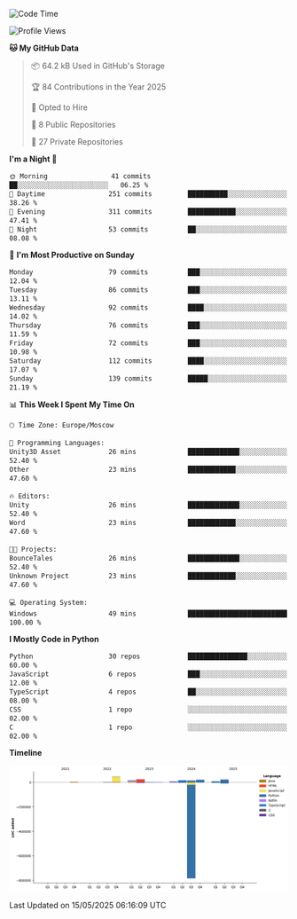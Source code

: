 <!--START_SECTION:waka-->
![Code Time](http://img.shields.io/badge/Code%20Time-665%20hrs%2028%20mins-blue)

![Profile Views](http://img.shields.io/badge/Profile%20Views-0-blue)

**🐱 My GitHub Data** 

> 📦 64.2 kB Used in GitHub's Storage 
 > 
> 🏆 84 Contributions in the Year 2025
 > 
> 💼 Opted to Hire
 > 
> 📜 8 Public Repositories 
 > 
> 🔑 27 Private Repositories 
 > 
**I'm a Night 🦉** 

```text
🌞 Morning                41 commits          ██░░░░░░░░░░░░░░░░░░░░░░░   06.25 % 
🌆 Daytime                251 commits         ██████████░░░░░░░░░░░░░░░   38.26 % 
🌃 Evening                311 commits         ████████████░░░░░░░░░░░░░   47.41 % 
🌙 Night                  53 commits          ██░░░░░░░░░░░░░░░░░░░░░░░   08.08 % 
```
📅 **I'm Most Productive on Sunday** 

```text
Monday                   79 commits          ███░░░░░░░░░░░░░░░░░░░░░░   12.04 % 
Tuesday                  86 commits          ███░░░░░░░░░░░░░░░░░░░░░░   13.11 % 
Wednesday                92 commits          ████░░░░░░░░░░░░░░░░░░░░░   14.02 % 
Thursday                 76 commits          ███░░░░░░░░░░░░░░░░░░░░░░   11.59 % 
Friday                   72 commits          ███░░░░░░░░░░░░░░░░░░░░░░   10.98 % 
Saturday                 112 commits         ████░░░░░░░░░░░░░░░░░░░░░   17.07 % 
Sunday                   139 commits         █████░░░░░░░░░░░░░░░░░░░░   21.19 % 
```


📊 **This Week I Spent My Time On** 

```text
🕑︎ Time Zone: Europe/Moscow

💬 Programming Languages: 
Unity3D Asset            26 mins             █████████████░░░░░░░░░░░░   52.40 % 
Other                    23 mins             ████████████░░░░░░░░░░░░░   47.60 % 

🔥 Editors: 
Unity                    26 mins             █████████████░░░░░░░░░░░░   52.40 % 
Word                     23 mins             ████████████░░░░░░░░░░░░░   47.60 % 

🐱‍💻 Projects: 
BounceTales              26 mins             █████████████░░░░░░░░░░░░   52.40 % 
Unknown Project          23 mins             ████████████░░░░░░░░░░░░░   47.60 % 

💻 Operating System: 
Windows                  49 mins             █████████████████████████   100.00 % 
```

**I Mostly Code in Python** 

```text
Python                   30 repos            ███████████████░░░░░░░░░░   60.00 % 
JavaScript               6 repos             ███░░░░░░░░░░░░░░░░░░░░░░   12.00 % 
TypeScript               4 repos             ██░░░░░░░░░░░░░░░░░░░░░░░   08.00 % 
CSS                      1 repo              ░░░░░░░░░░░░░░░░░░░░░░░░░   02.00 % 
C                        1 repo              ░░░░░░░░░░░░░░░░░░░░░░░░░   02.00 % 
```



**Timeline**

![Lines of Code chart](https://raw.githubusercontent.com/adlemx/adlemx/main/assets/bar_graph.png)


 Last Updated on 15/05/2025 06:16:09 UTC
<!--END_SECTION:waka-->
